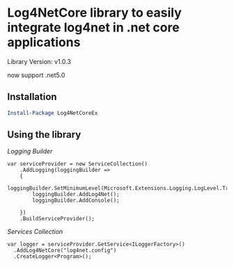 # Log4NetCore library to easily integrate log4net in .net core applications

Library Version: v1.0.3

now support .net5.0

## Installation

```powershell
Install-Package Log4NetCoreEx
```

## Using the library

*Logging Builder*
```
var serviceProvider = new ServiceCollection()
    .AddLogging(loggingBuilder =>
    {
        loggingBuilder.SetMinimumLevel(Microsoft.Extensions.Logging.LogLevel.Trace);
        loggingBuilder.AddLog4Net();
        loggingBuilder.AddConsole();

    })
    .BuildServiceProvider();
```

*Services Collection*
```
var logger = serviceProvider.GetService<ILoggerFactory>()                
  .AddLog4NetCore("log4net.config")
  .CreateLogger<Program>();
```
